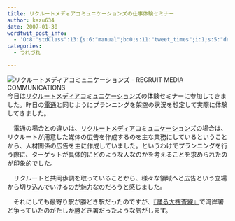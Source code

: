 ```yaml
---
title: リクルートメディアコミュニケーションズの仕事体験セミナー
author: kazu634
date: 2007-01-30
wordtwit_post_info:
  - 'O:8:"stdClass":13:{s:6:"manual";b:0;s:11:"tweet_times";i:1;s:5:"delay";i:0;s:7:"enabled";i:1;s:10:"separation";s:2:"60";s:7:"version";s:3:"3.7";s:14:"tweet_template";b:0;s:6:"status";i:2;s:6:"result";a:0:{}s:13:"tweet_counter";i:2;s:13:"tweet_log_ids";a:1:{i:0;i:2763;}s:9:"hash_tags";a:0:{}s:8:"accounts";a:1:{i:0;s:7:"kazu634";}}'
categories:
  - つれづれ

---
```

<div class="section">
<p>
<a href="http://www.r-rmc.jp/" onclick="__gaTracker('send', 'event', 'outbound-article', 'http://www.r-rmc.jp/', '');" target="_blank"><img align="left" alt="リクルートメディアコミュニケーションズ - RECRUIT MEDIA COMMUNICATIONS" src="http://img.simpleapi.net/small/http://www.r-rmc.jp/" border="0" /></a>
</p>
  
<p>
    　今日は<a href="http://www.r-rmc.jp/" onclick="__gaTracker('send', 'event', 'outbound-article', 'http://www.r-rmc.jp/', 'リクルートメディアコミュニケーションズ');" target="_blank">リクルートメディアコミュニケーションズ</a>の体験セミナーに参加してきました。昨日の<a href="http://www.dentsu.co.jp/" onclick="__gaTracker('send', 'event', 'outbound-article', 'http://www.dentsu.co.jp/', '電通');" target="_blank">電通</a>と同じようにプランニングを架空の状況を想定して実際に体験してきました。
</p>
  
<p>
    　<a href="http://www.dentsu.co.jp/" onclick="__gaTracker('send', 'event', 'outbound-article', 'http://www.dentsu.co.jp/', '電通');" target="_blank">電通</a>の場合との違いは、<a href="http://www.r-rmc.jp/" onclick="__gaTracker('send', 'event', 'outbound-article', 'http://www.r-rmc.jp/', 'リクルートメディアコミュニケーションズ');" target="_blank">リクルートメディアコミュニケーションズ</a>の場合は、リクルートが用意した媒体の広告を作成するのを主な業務にしているということから、人材関係の広告を主に作成していました。というわけでプランニングを行う際に、ターゲットが具体的にどのような人なのかを考えることを求められたのが印象的でした。
</p>
  
<p>
    　リクルートと共同歩調を取っていることから、様々な領域へと広告という立場から切り込んでいけるのが魅力なのだろうと感じました。
</p>
  
<p>
    　それにしても最寄り駅が勝どき駅だったのですが、<a href="http://ja.wikipedia.org/wiki/%E8%B8%8A%E3%82%8B%E5%A4%A7%E6%8D%9C%E6%9F%BB%E7%B7%9A" onclick="__gaTracker('send', 'event', 'outbound-article', 'http://ja.wikipedia.org/wiki/%E8%B8%8A%E3%82%8B%E5%A4%A7%E6%8D%9C%E6%9F%BB%E7%B7%9A', '『踊る大捜査線』');" target="blank">『踊る大捜査線』</a>で湾岸署と争っていたのがたしか勝どき署だったような気がします。
</p>
</div>
